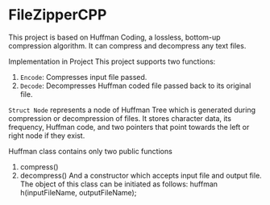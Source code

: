 # FileZipperCPP
This project is based on Huffman Coding, a lossless, bottom-up compression algorithm. It can compress and decompress any text files.

Implementation in Project
This project supports two functions:
1) `Encode`: Compresses input file passed.
2) `Decode`: Decompresses Huffman coded file passed back to its original file.

 `Struct Node` represents a node of Huffman Tree which is generated during compression or decompression of files. It stores character data, its frequency, Huffman code, and two pointers that point towards the left or right node if they exist.

Huffman class contains only two public functions
1) compress()
2) decompress()
And a constructor which accepts input file and output file. The object of this class can be initiated as follows: huffman h(inputFileName, outputFileName);
